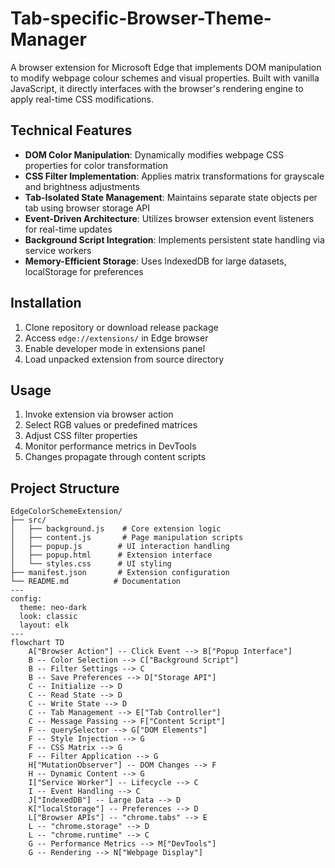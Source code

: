 # Tab-specific-Browser-Theme-Manager
A browser extension for Microsoft Edge that implements DOM manipulation to modify webpage colour schemes and visual properties. Built with vanilla JavaScript, it directly interfaces with the browser's rendering engine to apply real-time CSS modifications.

## Technical Features

- **DOM Color Manipulation**: Dynamically modifies webpage CSS properties for color transformation
- **CSS Filter Implementation**: Applies matrix transformations for grayscale and brightness adjustments
- **Tab-Isolated State Management**: Maintains separate state objects per tab using browser storage API
- **Event-Driven Architecture**: Utilizes browser extension event listeners for real-time updates
- **Background Script Integration**: Implements persistent state handling via service workers
- **Memory-Efficient Storage**: Uses IndexedDB for large datasets, localStorage for preferences

## Installation

1. Clone repository or download release package
2. Access `edge://extensions/` in Edge browser
3. Enable developer mode in extensions panel
4. Load unpacked extension from source directory

## Usage

1. Invoke extension via browser action
2. Select RGB values or predefined matrices
3. Adjust CSS filter properties
4. Monitor performance metrics in DevTools
5. Changes propagate through content scripts

## Project Structure

```
EdgeColorSchemeExtension/
├── src/
│   ├── background.js    # Core extension logic
│   ├── content.js       # Page manipulation scripts
│   ├── popup.js        # UI interaction handling
│   ├── popup.html      # Extension interface
│   └── styles.css      # UI styling
├── manifest.json       # Extension configuration
└── README.md          # Documentation
---
config:
  theme: neo-dark
  look: classic
  layout: elk
---
flowchart TD
    A["Browser Action"] -- Click Event --> B["Popup Interface"]
    B -- Color Selection --> C["Background Script"]
    B -- Filter Settings --> C
    B -- Save Preferences --> D["Storage API"]
    C -- Initialize --> D
    C -- Read State --> D
    C -- Write State --> D
    C -- Tab Management --> E["Tab Controller"]
    C -- Message Passing --> F["Content Script"]
    F -- querySelector --> G["DOM Elements"]
    F -- Style Injection --> G
    F -- CSS Matrix --> G
    F -- Filter Application --> G
    H["MutationObserver"] -- DOM Changes --> F
    H -- Dynamic Content --> G
    I["Service Worker"] -- Lifecycle --> C
    I -- Event Handling --> C
    J["IndexedDB"] -- Large Data --> D
    K["localStorage"] -- Preferences --> D
    L["Browser APIs"] -- "chrome.tabs" --> E
    L -- "chrome.storage" --> D
    L -- "chrome.runtime" --> C
    G -- Performance Metrics --> M["DevTools"]
    G -- Rendering --> N["Webpage Display"]
